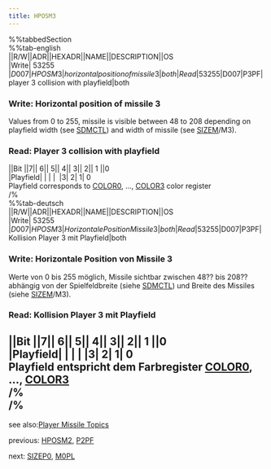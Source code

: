 ```yaml
---
title: HPOSM3
---
```

%%tabbedSection  
%%tab-english  
||R/W||ADR||HEXADR||NAME||DESCRIPTION||OS  
|Write| 53255 |$D007|HPOSM3|horizontal position of missile 3|both  
|Read| 53255 |$D007|P3PF|player 3 collision with playfield|both  
  
### Write: Horizontal position of missile 3  
Values from 0 to 255, missile is visible between 48 to 208 depending on playfield width (see [SDMCTL](../SDMCTL/index.md)) and width of missile (see [SIZEM](../SIZEM/index.md)/M3).  
### Read: Player 3 collision with playfield  
  
||Bit ||7|| 6|| 5|| 4|| 3|| 2|| 1 ||0  
|Playfield| | | |  |3| 2| 1| 0  
Playfield corresponds to [COLOR0](../COLOR0/index.md), ..., [COLOR3](../COLOR3/index.md) color register  
/%  
%%tab-deutsch  
||R/W||ADR||HEXADR||NAME||DESCRIPTION||OS  
|Write| 53255 |$D007|HPOSM3|Horizontale Position Missile 3|both  
|Read| 53255 |$D007|P3PF|Kollision Player 3 mit Playfield|both  
  
### Write: Horizontale Position von Missile 3  
Werte von 0 bis 255 möglich, Missile sichtbar zwischen 48?? bis 208?? abhängig von der Spielfeldbreite (siehe [SDMCTL](../SDMCTL/index.md)) und Breite des Missiles (siehe [SIZEM](../SIZEM/index.md)/M3).  
  
### Read: Kollision Player 3 mit Playfield  
  
||Bit ||7|| 6|| 5|| 4|| 3|| 2|| 1 ||0  
|Playfield| | | |  |3| 2| 1| 0  
Playfield entspricht dem Farbregister [COLOR0](../COLOR0/index.md), ..., [COLOR3](../COLOR3/index.md)  
/%  
/%  
---
see also:[Player Missile Topics](../Pm_topics/index.md)  
  
previous: [HPOSM2](../HPOSM2/index.md), [P2PF](../HPOSM2/index.md)  
  
next: [SIZEP0](../SIZEP0/index.md), [M0PL](../SIZEP0/index.md)  
